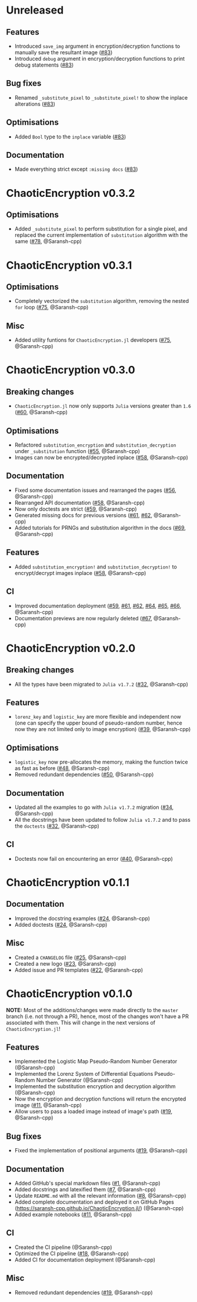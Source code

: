 # Unreleased

## Features

-   Introduced `save_img` argument in encryption/decryption functions to manually save the resultant image ([#83](https://github.com/Saransh-cpp/ChaoticEncryption.jl/pull/83))
-   Introduced `debug` argument in encryption/decryption functions to print debug statements ([#83](https://github.com/Saransh-cpp/ChaoticEncryption.jl/pull/83))

## Bug fixes

-   Renamed `_substitute_pixel` to `_substitute_pixel!` to show the inplace alterations ([#83](https://github.com/Saransh-cpp/ChaoticEncryption.jl/pull/83))

## Optimisations

-   Added `Bool` type to the `inplace` variable ([#83](https://github.com/Saransh-cpp/ChaoticEncryption.jl/pull/83))

## Documentation

-   Made everything strict except `:missing docs` ([#83](https://github.com/Saransh-cpp/ChaoticEncryption.jl/pull/83))

# ChaoticEncryption v0.3.2

## Optimisations

-   Added `_substitute_pixel` to perform substitution for a single pixel, and replaced the current implementation of `substitution` algorithm with the same ([#78](https://github.com/Saransh-cpp/ChaoticEncryption.jl/pull/78), @Saransh-cpp)

# ChaoticEncryption v0.3.1

## Optimisations

-   Completely vectorized the `substitution` algorithm, removing the nested `for` loop ([#75](https://github.com/Saransh-cpp/ChaoticEncryption.jl/pull/75), @Saransh-cpp)

## Misc

-   Added utility funtions for `ChaoticEncryption.jl` developers ([#75](https://github.com/Saransh-cpp/ChaoticEncryption.jl/pull/75), @Saransh-cpp)

# ChaoticEncryption v0.3.0

## Breaking changes

-   `ChaoticEncryption.jl` now only supports `Julia` versions greater than `1.6` ([#60](https://github.com/Saransh-cpp/ChaoticEncryption.jl/pull/60), @Saransh-cpp)

## Optimisations

-   Refactored `substitution_encryption` and `substitution_decryption` under `_substitution` function ([#55](https://github.com/Saransh-cpp/ChaoticEncryption.jl/pull/55), @Saransh-cpp)
-   Images can now be encrypted/decrypted inplace ([#58](https://github.com/Saransh-cpp/ChaoticEncryption.jl/pull/58), @Saransh-cpp)

## Documentation

-   Fixed some documentation issues and rearranged the pages ([#56](https://github.com/Saransh-cpp/ChaoticEncryption.jl/pull/56), @Saransh-cpp)
-   Rearranged API documentation ([#58](https://github.com/Saransh-cpp/ChaoticEncryption.jl/pull/58), @Saransh-cpp)
-   Now only doctests are strict ([#59](https://github.com/Saransh-cpp/ChaoticEncryption.jl/pull/59), @Saransh-cpp)
-   Generated missing docs for previous versions ([#61](https://github.com/Saransh-cpp/ChaoticEncryption.jl/pull/61), [#62](https://github.com/Saransh-cpp/ChaoticEncryption.jl/pull/62), @Saransh-cpp)
-   Added tutorials for PRNGs and substitution algorithm in the docs ([#69](https://github.com/Saransh-cpp/ChaoticEncryption.jl/pull/69), @Saransh-cpp)

## Features

-   Added `substitution_encryption!` and `substitution_decryption!` to encrypt/decrypt images inplace ([#58](https://github.com/Saransh-cpp/ChaoticEncryption.jl/pull/58), @Saransh-cpp)

## CI

-   Improved documentation deployment ([#59](https://github.com/Saransh-cpp/ChaoticEncryption.jl/pull/59), [#61](https://github.com/Saransh-cpp/ChaoticEncryption.jl/pull/61), [#62](https://github.com/Saransh-cpp/ChaoticEncryption.jl/pull/62), [#64](https://github.com/Saransh-cpp/ChaoticEncryption.jl/pull/64), [#65](https://github.com/Saransh-cpp/ChaoticEncryption.jl/pull/65), [#66](https://github.com/Saransh-cpp/ChaoticEncryption.jl/pull/66), @Saransh-cpp)
-   Documentation previews are now regularly deleted ([#67](https://github.com/Saransh-cpp/ChaoticEncryption.jl/pull/67), @Saransh-cpp)

# ChaoticEncryption v0.2.0

## Breaking changes

-   All the types have been migrated to `Julia v1.7.2` ([#32](https://github.com/Saransh-cpp/ChaoticEncryption.jl/pull/32), @Saransh-cpp)

## Features

-   `lorenz_key` and `logistic_key` are more flexible and independent now (one can specify the upper bound of pseudo-random number, hence now they are not limited only to image encryption) ([#39](https://github.com/Saransh-cpp/ChaoticEncryption.jl/pull/39), @Saransh-cpp)

## Optimisations

-   `logistic_key` now pre-allocates the memory, making the function twice as fast as before ([#48](https://github.com/Saransh-cpp/ChaoticEncryption.jl/pull/48), @Saransh-cpp)
-   Removed redundant dependencies ([#50](https://github.com/Saransh-cpp/ChaoticEncryption.jl/pull/50), @Saransh-cpp)

## Documentation

-   Updated all the examples to go with `Julia v1.7.2` migration ([#34](https://github.com/Saransh-cpp/ChaoticEncryption.jl/pull/34), @Saransh-cpp)
-   All the docstrings have been updated to follow `Julia v1.7.2` and to pass the `doctests` ([#32](https://github.com/Saransh-cpp/ChaoticEncryption.jl/pull/32), @Saransh-cpp)

## CI

-   Doctests now fail on encountering an error ([#40](https://github.com/Saransh-cpp/ChaoticEncryption.jl/pull/40), @Saransh-cpp)

# ChaoticEncryption v0.1.1

## Documentation

-   Improved the docstring examples ([#24](https://github.com/Saransh-cpp/ChaoticEncryption.jl/pull/24), @Saransh-cpp)
-   Added doctests ([#24](https://github.com/Saransh-cpp/ChaoticEncryption.jl/pull/24), @Saransh-cpp)

## Misc

-   Created a `CHANGELOG` file ([#25](https://github.com/Saransh-cpp/ChaoticEncryption.jl/pull/25), @Saransh-cpp)
-   Created a new logo ([#23](https://github.com/Saransh-cpp/ChaoticEncryption.jl/pull/23), @Saransh-cpp)
-   Added issue and PR templates ([#22](https://github.com/Saransh-cpp/ChaoticEncryption.jl/pull/22), @Saransh-cpp)

# ChaoticEncryption v0.1.0

**NOTE:** Most of the additions/changes were made directly to the `master` branch (i.e. not through a PR), hence, most of the changes won't have a PR associated with them. This will change in the next versions of `ChaoticEncryption.jl`!

## Features

-   Implemented the Logistic Map Pseudo-Random Number Generator (@Saransh-cpp)
-   Implemented the Lorenz System of Differential Equations Pseudo-Random Number Generator (@Saransh-cpp)
-   Implemented the substitution encryption and decryption algorithm (@Saransh-cpp)
-   Now the encryption and decryption functions will return the encrypted image ([#11](https://github.com/Saransh-cpp/ChaoticEncryption.jl/pull/11), @Saransh-cpp)
-   Allow users to pass a loaded image instead of image's path ([#19](https://github.com/Saransh-cpp/ChaoticEncryption.jl/pull/19), @Saransh-cpp)

## Bug fixes

-   Fixed the implementation of positional arguments ([#19](https://github.com/Saransh-cpp/ChaoticEncryption.jl/pull/19), @Saransh-cpp)

## Documentation

-   Added GitHub's special markdown files ([#1](https://github.com/Saransh-cpp/ChaoticEncryption.jl/pull/1), @Saransh-cpp)
-   Added docstrings and latexified them ([#7](https://github.com/Saransh-cpp/ChaoticEncryption.jl/pull/7), @Saransh-cpp)
-   Update `README.md` with all the relevant information ([#8](https://github.com/Saransh-cpp/ChaoticEncryption.jl/pull/8), @Saransh-cpp)
-   Added complete documentation and deployed it on GitHub Pages (<https://saransh-cpp.github.io/ChaoticEncryption.jl/>) (@Saransh-cpp)
-   Added example notebooks ([#11](https://github.com/Saransh-cpp/ChaoticEncryption.jl/pull/11), @Saransh-cpp)

## CI

-   Created the CI pipeline (@Saransh-cpp)
-   Optimized the CI pipeline ([#18](https://github.com/Saransh-cpp/ChaoticEncryption.jl/pull/18), @Saransh-cpp)
-   Added CI for documentation deployment (@Saransh-cpp)

## Misc

-   Removed redundant dependencies ([#19](https://github.com/Saransh-cpp/ChaoticEncryption.jl/pull/19), @Saransh-cpp)
